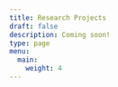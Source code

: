 ```yaml
---
title: Research Projects
draft: false
description: Coming soon!
type: page
menu:
  main:
    weight: 4
---
```

